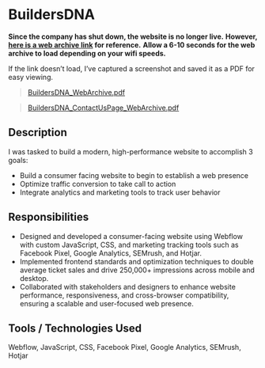 # BuildersDNA
**Since the company has shut down, the website is no longer live.**
**However, [here is a web archive link](https://web.archive.org/web/20240522114427/https://www.buildersdna.com/) for reference.**
**Allow a 6-10 seconds for the web archive to load depending on your wifi speeds.** 

If the link doesn’t load, I’ve captured a screenshot and saved it as a PDF for easy viewing.
> [BuildersDNA_WebArchive.pdf](https://github.com/user-attachments/files/18970571/BuildersDNA_WebArchive.pdf)

> [BuildersDNA_ContactUsPage_WebArchive.pdf](https://github.com/user-attachments/files/18970608/BuildersDNA_ContactUsPage_WebArchive.pdf)

## Description
I was tasked to build a modern, high-performance website to accomplish 3 goals:
* Build a consumer facing website to begin to establish a web presence
* Optimize traffic conversion to take call to action
* Integrate analytics and marketing tools to track user behavior

## Responsibilities
* Designed and developed a consumer-facing website using Webflow with custom JavaScript, CSS, and marketing tracking tools such as Facebook Pixel, Google Analytics, SEMrush, and Hotjar.
* Implemented frontend standards and optimization techniques to double average ticket sales and drive 250,000+ impressions across mobile and desktop.
* Collaborated with stakeholders and designers to enhance website performance, responsiveness, and cross-browser compatibility, ensuring a scalable and user-focused web presence.

## Tools / Technologies Used
Webflow, JavaScript, CSS, Facebook Pixel, Google Analytics, SEMrush, Hotjar
